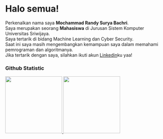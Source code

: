 # Halo semua! 

Perkenalkan nama saya **Mochammad Randy Surya Bachri**.<br>
Saya merupakan seorang **Mahasiswa** di Jurusan Sistem Komputer Universitas Sriwijaya.<br>
Saya tertarik di bidang Machine Learning dan Cyber Security.<br>
Saat ini saya masih mengembangkan kemampuan saya dalam memahami pemrograman dan algoritmanya.<br>
Jika tertarik dengan saya, silahkan ikuti akun [Linkedin](https://www.linkedin.com/in/randy-bachri-104719283/)ku yaa!

### Github Statistic
<p align="left">
<a href="https://github.com/dimasmds">
  <img height="180em" src="https://github-readme-stats-eight-theta.vercel.app/api?username=dimasmds&show_icons=true&theme=algolia&include_all_commits=true&count_private=true"/>
  <img height="180em" src="https://github-readme-stats-eight-theta.vercel.app/api/top-langs/?username=dimasmds&layout=compact&langs_count=8&theme=algolia"/>
</a>
</p>


